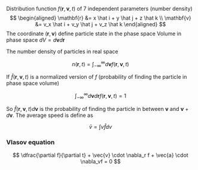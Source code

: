 
Distribution function $f(\mathbf{r}, \mathbf{v}, t)$ of 7 independent parameters (number density)
$$
\begin{aligned}
\mathbf{r} &= x \hat i + y \hat j + z \hat k \\
\mathbf{v} &= v_x \hat i + v_y \hat j + v_z \hat k
\end{aligned}
$$
The coordinate ($\mathbf{r}, \mathbf{v}$) define particle state in the phase space
Volume in phase space $dV = d\mathbf{v}d\mathbf{r}$ 

The number density of particles in real space

$$
n(\mathbf{r}, t) = \int_{-\infty}^{\infty} d{\mathbf{v}} f(\mathbf{r}, \mathbf{v}, t)
$$

If $\hat f(\mathbf{r}, \mathbf{v}, t)$ is a normalized version of $f$ (probability of finding the particle in phase space volume)

$$
\int_{-\infty}^{\infty} d{\mathbf{v}} d{\mathbf{r}} f(\mathbf{r}, \mathbf{v}, t) = 1
$$

So $\hat f(\mathbf{r}, \mathbf{v}, t)d\mathbf{v}$ is the probability of finding the particle in between $\mathbf{v}$ and $\mathbf{v} + d\mathbf{v}$. The average speed is define as

$$
\bar v = \int v \hat f dv
$$
### Vlasov equation

$$
\dfrac{\partial f}{\partial t} + \vec{v} \cdot \nabla_r f + \vec{a} \cdot \nabla_vf = 0
$$
